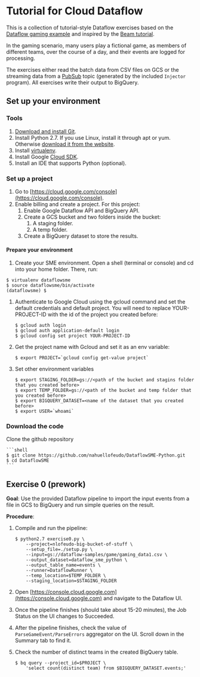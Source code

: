 # Tutorial for Cloud Dataflow

This is a collection of tutorial-style Dataflow exercises based on the [Dataflow
gaming
example](https://github.com/GoogleCloudPlatform/DataflowJavaSDK-examples/blob/master/src/main/java8/com/google/cloud/dataflow/examples/complete/game/README.md)
and inspired by the [Beam tutorial](https://github.com/eljefe6a/beamexample).

In the gaming scenario, many users play a fictional game, as members of
different teams, over the course of a day, and their events are logged for
processing.

The exercises either read the batch data from CSV files on GCS or the streaming
data from a [PubSub](https://cloud.google.com/pubsub/) topic (generated by the
included `Injector` program). All exercises write their output to BigQuery.

## Set up your environment

### Tools

1.  [Download and install Git](https://git-scm.com/downloads).
1.  Install Python 2.7. If you use Linux, install it through apt or yum. Otherwise [download it from the website](https://www.python.org/downloads/release/python-2715/).
1.  Install [virtualenv](https://virtualenv.pypa.io/en/stable/).
1.  Install Google [Cloud SDK](https://cloud.google.com/sdk/).
1.  Install an IDE that supports Python (optional).

### Set up a project

1.  Go to [https://cloud.google.com/console](https://cloud.google.com/console).
1.  Enable billing and create a project. For this project:
    1.  Enable Google Dataflow API and BigQuery API.
    1.  Create a GCS bucket and two folders inside the bucket:
        1. A staging folder.
        1. A temp folder.
    1.  Create a BigQuery dataset to store the results.

#### Prepare your environment

1. Create your SME environment. Open a shell (terminal or console) and cd into your home folder. 
There, run:

```shell
$ virtualenv dataflowsme
$ source dataflowsme/bin/activate
(dataflowsme) $
```

1. Authenticate to Google Cloud using the gcloud command and set the default credentials and 
default project. You will need to replace YOUR-PROJECT-ID with the id of the project 
you created before:

    ```shell
    $ gcloud auth login
    $ gcloud auth application-default login
    $ gcloud config set project YOUR-PROJECT-ID
    ```
    
1. Get the project name with Gcloud and set it as an env variable:
    ```shell
    $ export PROJECT=`gcloud config get-value project`
    ```
    
1. Set other environment variables
    ```shell
    $ export STAGING_FOLDER=gs://<path of the bucket and stagins folder that you created before>
    $ export TEMP_FOLDER=gs://<path of the bucket and temp folder that you created before>
    $ export BIGQUERY_DATASET=<name of the dataset that you created before>
    $ export USER=`whoami`
    ```

### Download the code

Clone the github repository

    ```shell
    $ git clone https://github.com/nahuellofeudo/DataflowSME-Python.git
    $ cd DataflowSME
    ```

## Exercise 0 (prework)

**Goal**: Use the provided Dataflow pipeline to import the input events from a file in GCS to
BigQuery and run simple queries on the result.

**Procedure**:

1.  Compile and run the pipeline:

    ```shell
    $ python2.7 exercise0.py \
        --project=nlofeudo-big-bucket-of-stuff \
        --setup_file=./setup.py \
        --input=gs://dataflow-samples/game/gaming_data1.csv \
        --output_dataset=dataflow_sme_python \
        --output_table_name=events \
        --runner=DataflowRunner \
        --temp_location=$TEMP_FOLDER \
        --staging_location=$STAGING_FOLDER 
    ```

1.  Open [https://console.cloud.google.com](https://console.cloud.google.com) and navigate to the Dataflow UI.

1.  Once the pipeline finishes (should take about 15-20 minutes), the Job Status
    on the UI changes to Succeeded.

1.  After the pipeline finishes, check the value of `ParseGameEvent/ParseErrors`
    aggregator on the UI. Scroll down in the Summary tab to find it. 

1.  Check the number of distinct teams in the created BigQuery table.

    ```shell
    $ bq query --project_id=$PROJECT \
        'select count(distinct team) from $BIGQUERY_DATASET.events;'
    ```
